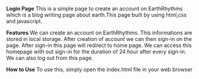 **Login Page**
This is a simple page to create an account on EarthRhythms which is a blog writing page about earth.This page built by using html,css and javascript.

**Features**
We can create an account on EarthRhythms.
This informations are stored in local storage.
After creation of account we can then sign-in on the page.
After sign-in this page will redirect to home page.
We can access this homepage with out sign-in for the duration of 24 hour after every sign-in.
We can also log out from this page.

**How to Use**
To use this, simply open the index.html file in your web browser
